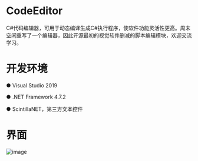 # CodeEditor
C#代码编辑器，可用于动态编译生成C#执行程序，使软件功能灵活性更高。周末空闲重写了一个编辑器，因此开源最初的视觉软件删减的脚本编辑模块，欢迎交流学习。
# 开发环境
● Visual Studio 2019

● .NET Framework 4.7.2

● ScintillaNET，第三方文本控件

# 界面
![image](https://user-images.githubusercontent.com/17681289/167304202-a5f1c57e-16a1-4894-bbf0-1d7d03bc52b5.png)
